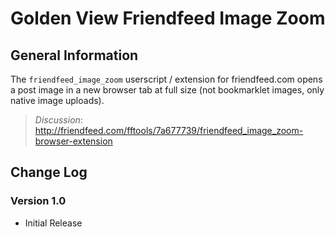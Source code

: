 # Golden View Friendfeed Image Zoom

## General Information

The `friendfeed_image_zoom` userscript / extension for friendfeed.com opens a post image in a new browser tab at full size (not bookmarklet images, only native image uploads).

>_Discussion_: <http://friendfeed.com/fftools/7a677739/friendfeed_image_zoom-browser-extension>

## Change Log

### Version 1.0

- Initial Release
